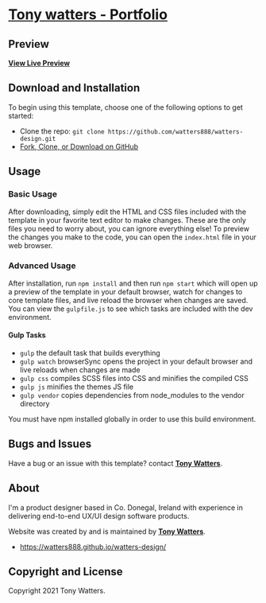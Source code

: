 # [Tony watters - Portfolio](https://watters888.github.io/watters-design)

## Preview

<!-- [![Watters Portfolio Preview](https://watters888.github.io/watters-design)](https://watters888.github.io/watters-design) -->

**[View Live Preview](https://watters888.github.io/watters-design)**


## Download and Installation

To begin using this template, choose one of the following options to get started:

* Clone the repo: `git clone https://github.com/watters888/watters-design.git`
* [Fork, Clone, or Download on GitHub](https://github.com/watters888/watters-design.git)

## Usage

### Basic Usage

After downloading, simply edit the HTML and CSS files included with the template in your favorite text editor to make changes. These are the only files you need to worry about, you can ignore everything else! To preview the changes you make to the code, you can open the `index.html` file in your web browser.

### Advanced Usage

After installation, run `npm install` and then run `npm start` which will open up a preview of the template in your default browser, watch for changes to core template files, and live reload the browser when changes are saved. You can view the `gulpfile.js` to see which tasks are included with the dev environment.

#### Gulp Tasks

* `gulp` the default task that builds everything
* `gulp watch` browserSync opens the project in your default browser and live reloads when changes are made
* `gulp css` compiles SCSS files into CSS and minifies the compiled CSS
* `gulp js` minifies the themes JS file
* `gulp vendor` copies dependencies from node_modules to the vendor directory

You must have npm installed globally in order to use this build environment.

## Bugs and Issues

Have a bug or an issue with this template? contact **[Tony Watters](https://watters888.github.io)**.

## About

I'm a product designer based in Co. Donegal, Ireland with experience in delivering end-to-end UX/UI design software products.

Website was created by and is maintained by **[Tony Watters](https://watters888.github.io)**.

* <https://watters888.github.io/watters-design/>



## Copyright and License

Copyright 2021 Tony Watters.

